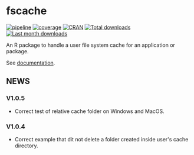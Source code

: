 # fscache

[![pipeline](https://gitlab.com/cnrgh/databases/r-fscache/badges/release/pipeline.svg?ignore_skipped=true)](https://gitlab.com/cnrgh/databases/r-fscache/-/pipelines)
[![coverage](https://gitlab.com/cnrgh/databases/r-fscache/badges/release/coverage.svg?ignore_skipped=true)](https://gitlab.com/cnrgh/databases/r-fscache/-/pipelines)
[![CRAN](https://www.r-pkg.org/badges/version/fscache)](https://cran.r-project.org/package=fscache)
[![Total downloads](http://cranlogs.r-pkg.org/badges/grand-total/fscache)](https://cran.r-project.org/package=fscache)
[![Last month downloads](http://cranlogs.r-pkg.org/badges/last-month/fscache)](https://cran.r-project.org/package=fscache)

An R package to handle a user file system cache for an application or package.

See [documentation](https://cnrgh.gitlab.io/databases/r-fscache/).

## NEWS

### V1.0.5

 * Correct test of relative cache folder on Windows and MacOS.

### V1.0.4

 * Correct example that dit not delete a folder created inside user's cache directory.
